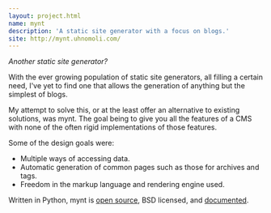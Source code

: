 ```yaml
---
layout: project.html
name: mynt
description: 'A static site generator with a focus on blogs.'
site: http://mynt.uhnomoli.com/
---
```


_Another static site generator?_

With the ever growing population of static site generators, all filling a certain need, I've yet to find one that allows the generation of anything but the simplest of blogs.

My attempt to solve this, or at the least offer an alternative to existing solutions, was mynt. The goal being to give you all the features of a CMS with none of the often rigid implementations of those features.

Some of the design goals were:

+ Multiple ways of accessing data.
+ Automatic generation of common pages such as those for archives and tags.
+ Freedom in the markup language and rendering engine used.

Written in Python, mynt is [open source][source], BSD licensed, and [documented][docs].


[docs]: http://mynt.uhnomoli.com/
[source]: https://github.com/Anomareh/mynt
